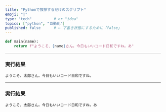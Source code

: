 ```yaml
---
title: "Pythonで挨拶するだけのスクリプト"
emoji: "🐍"
type: "tech"          # or "idea"
topics: ["python", "自動化"]
published: false      # ← 下書き状態にするために「false」
---
```


```python
def main(name):
    return f"ようこそ、{name}さん。今日もいいコード日和ですね。あ"
```

---

### 実行結果

```text
ようこそ、太郎さん。今日もいいコード日和ですね。
```

---

### 実行結果

```text
ようこそ、太郎さん。今日もいいコード日和ですね。あ
```
